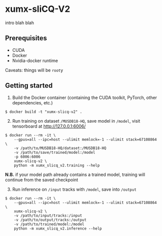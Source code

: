 # xumx-sliCQ-V2

intro blah blah

## Prerequisites

* CUDA
* Docker
* Nvidia-docker runtime

Caveats: things will be `root`y

## Getting started

1. Build the Docker container (containing the CUDA toolkit, PyTorch, other dependencies, etc.)

```
$ docker build -t "xumx-slicq-v2" .
```

2. Run training on dataset `/MUSDB18-HQ`, save model in `/model`, visit tensorboard at <http://127.0.0.1:6006/>

```
$ docker run --rm -it \
    --gpus=all --ipc=host --ulimit memlock=-1 --ulimit stack=67108864 \
    -v /path/to/MUSDB18-HQ/dataset:/MUSDB18-HQ
    -v /path/to/save/trained/model:/model
    -p 6006:6006
    xumx-slicq-v2 \
    python -m xumx_slicq_v2.training --help
```

**N.B.** if your model path already contains a trained model, training will continue from the saved checkpoint

3. Run inference on `/input` tracks with `/model`, save into `/output`

```
$ docker run --rm -it \
    --gpus=all --ipc=host --ulimit memlock=-1 --ulimit stack=67108864 \
    xumx-slicq-v2 \
    -v /path/to/input/tracks:/input
    -v /path/to/output/tracks:/output
    -v /path/to/trained/model:/model
    python -m xumx_slicq_v2.inference --help
```

